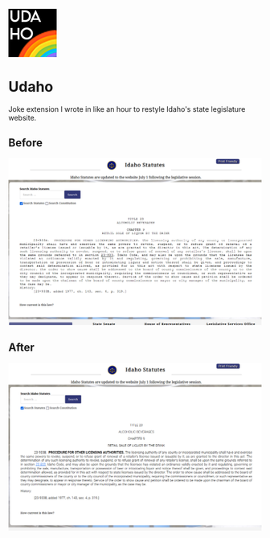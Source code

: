 ![udaho](/icons/Udaho.png)

# Udaho

Joke extension I wrote in like an hour to restyle Idaho's state legislature website.

## Before

![before](/samples/before-sample.png)

## After

![after](/samples/after-sample.png)